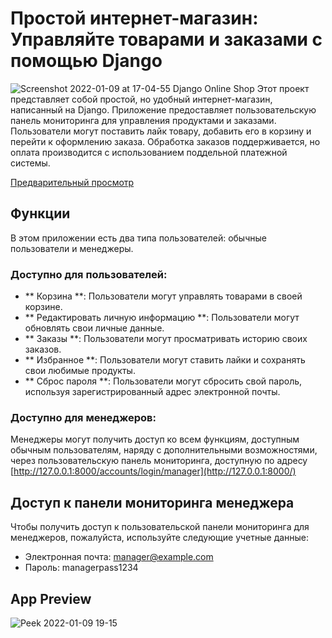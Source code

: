 # Простой интернет-магазин: Управляйте товарами и заказами с помощью Django
![Screenshot 2022-01-09 at 17-04-55 Django Online Shop](https://user-images.githubusercontent.com/71011395/148684469-79bfdb07-efa0-4dde-ad76-1f3277f833e6.png)
Этот проект представляет собой простой, но удобный интернет-магазин, написанный на Django. Приложение предоставляет пользовательскую панель мониторинга для управления продуктами и заказами. Пользователи могут поставить лайк товару, добавить его в корзину и перейти к оформлению заказа. Обработка заказов поддерживается, но оплата производится с использованием поддельной платежной системы.

[Предварительный просмотр](#app-preview)

## Функции

В этом приложении есть два типа пользователей: обычные пользователи и менеджеры.

### Доступно для пользователей:

- ** Корзина **: Пользователи могут управлять товарами в своей корзине.
- ** Редактировать личную информацию **: Пользователи могут обновлять свои личные данные.
- ** Заказы **: Пользователи могут просматривать историю своих заказов.
- ** Избранное **: Пользователи могут ставить лайки и сохранять свои любимые продукты.
- ** Сброс пароля **: Пользователи могут сбросить свой пароль, используя зарегистрированный адрес электронной почты.

### Доступно для менеджеров:

Менеджеры могут получить доступ ко всем функциям, доступным обычным пользователям, наряду с дополнительными возможностями, через пользовательскую панель мониторинга, доступную по адресу [http://127.0.0.1:8000/accounts/login/manager](http://127.0.0.1:8000/)

## Доступ к панели мониторинга менеджера

Чтобы получить доступ к пользовательской панели мониторинга для менеджеров, пожалуйста, используйте следующие учетные данные:

- Электронная почта: manager@example.com
- Пароль: managerpass1234


## App Preview
![Peek 2022-01-09 19-15](https://user-images.githubusercontent.com/71011395/148689722-6ceacc8f-81b7-48e0-a258-9d4e543d1e7c.gif)
